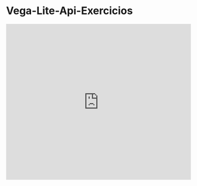 # Vega-Lite-Api-Exercicios

<iframe width="100%" height="425" frameborder="0"
  src="https://observablehq.com/embed/@danielreboucas/vega-lite-api-exercicios-2022?cells=scatterplot"></iframe>
